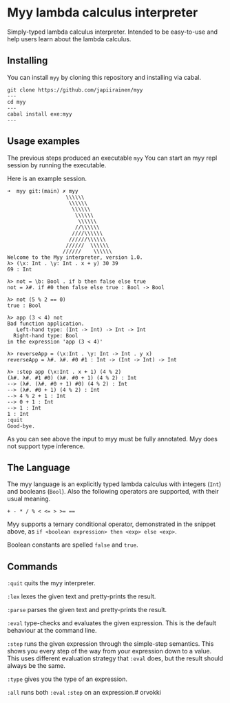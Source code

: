 # Myy lambda calculus interpreter

Simply-typed lambda calculus interpreter. Intended to be easy-to-use and help users learn about the lambda calculus.

## Installing

You can install `myy` by cloning this repository and installing via cabal.

```
git clone https://github.com/japiirainen/myy
---
cd myy
---
cabal install exe:myy
---
```

## Usage examples

The previous steps produced an executable `myy` You can start an myy repl session by running the executable.

Here is an example session.

```
➜  myy git:(main) ✗ myy
                   \\\\\\
                    \\\\\\
                     \\\\\\
                      \\\\\\
                       \\\\\\
                      //\\\\\\
                     ////\\\\\\
                    //////\\\\\\
                   //////  \\\\\\
                  //////    \\\\\\
Welcome to the Myy interpreter, version 1.0.
λ> (\x: Int . \y: Int . x + y) 30 39
69 : Int

λ> not = \b: Bool . if b then false else true
not = λ#. if #0 then false else true : Bool -> Bool

λ> not (5 % 2 == 0)
true : Bool

λ> app (3 < 4) not
Bad function application.
   Left-hand type: (Int -> Int) -> Int -> Int
  Right-hand type: Bool
in the expression 'app (3 < 4)'

λ> reverseApp = (\x:Int . \y: Int -> Int . y x)
reverseApp = λ#. λ#. #0 #1 : Int -> (Int -> Int) -> Int

λ> :step app (\x:Int . x + 1) (4 % 2)
(λ#. λ#. #1 #0) (λ#. #0 + 1) (4 % 2) : Int
--> (λ#. (λ#. #0 + 1) #0) (4 % 2) : Int
--> (λ#. #0 + 1) (4 % 2) : Int
--> 4 % 2 + 1 : Int
--> 0 + 1 : Int
--> 1 : Int
1 : Int
:quit
Good-bye.
```

As you can see above the input to myy must be fully annotated. Myy does not support type inference.

## The Language

The myy language is an explicitly typed lambda calculus with integers (`Int`) and booleans (`Bool`). Also the following operators are supported, with their usual meaning.

```
+ - * / % < <= > >= ==
```

Myy supports a ternary conditional operator, demonstrated in the snippet above, as `if <boolean expression> then <exp> else <exp>`.

Boolean constants are spelled `false` and `true`.

## Commands

`:quit` quits the myy interpreter.

`:lex` lexes the given text and pretty-prints the result.

`:parse` parses the given text and pretty-prints the result.

`:eval` type-checks and evaluates the given expression. This is the default behaviour at the command line.

`:step` runs the given expression through the simple-step semantics. This shows you every step of the way from your expression down to a value. This uses different evaluation strategy that `:eval` does, but the result should always be the same.

`:type` gives you the type of an expression.

`:all` runs both `:eval` `:step` on an expression.# orvokki
